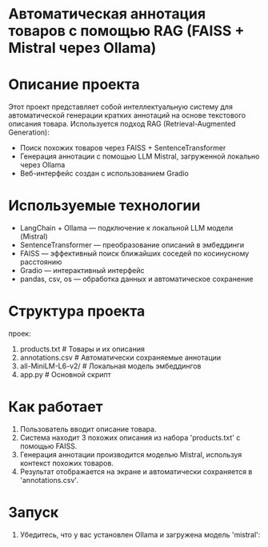  
# Автоматическая аннотация товаров с помощью RAG (FAISS + Mistral через Ollama)

# Описание проекта

Этот проект представляет собой интеллектуальную систему для автоматической генерации кратких аннотаций на основе текстового описания товара. 
Используется подход RAG (Retrieval-Augmented Generation):

- Поиск похожих товаров через FAISS + SentenceTransformer
- Генерация аннотации с помощью LLM Mistral, загруженной локально через Ollama
- Веб-интерфейс создан с использованием Gradio

#  Используемые технологии

- LangChain + Ollama — подключение к локальной LLM модели (Mistral)
- SentenceTransformer — преобразование описаний в эмбеддинги
- FAISS — эффективный поиск ближайших соседей по косинусному расстоянию
- Gradio — интерактивный интерфейс
- pandas, csv, os — обработка данных и автоматическое сохранение

# Структура проекта

проек:
1. products.txt # Товары и их описания
2. annotations.csv # Автоматически сохраняемые аннотации
3. all-MiniLM-L6-v2/ # Локальная модель эмбеддингов
4. app.py # Основной скрипт

# Как работает

1. Пользователь вводит описание товара.
2. Система находит 3 похожих описания из набора 'products.txt' с помощью FAISS.
3. Генерация аннотации производится моделью Mistral, используя контекст похожих товаров.
4. Результат отображается на экране и автоматически сохраняется в 'annotations.csv'.

# Запуск
1. Убедитесь, что у вас установлен Ollama и загружена модель 'mistral':
   